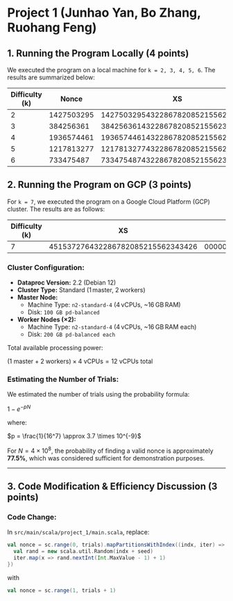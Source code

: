 # Project 1 (Junhao Yan, Bo Zhang, Ruohang Feng)

## 1. Running the Program Locally (4 points)

We executed the program on a local machine for `k = 2, 3, 4, 5, 6`. The results are summarized below:

| Difficulty (k) | Nonce        | XS                                | Hashed Value | Time Elapsed | Number of Trials |
|--------------|-------------|-----------------------------------|--------------|--------------|-----------------|
| 2            | 1427503295  | 1427503295432286782085215562343426 | 00168f731291f340356f9794dd66706ee3c6ec6ca3b11fb48d2780e1ba988e77 | 2s  | 100 |
| 3            | 384256361   | 384256361432286782085215562343426  | 0001ea1aaa12dca5b88378e48b23d1636882645396db68d5bfb8d6d41beeb106 | 2s  | 10,000 |
| 4            | 1936574461  | 1936574461432286782085215562343426 | 00009e7685bc0a3832201aa4d5084f0d80b17ebd63185a09a58e14c4779b0c46 | 2s  | 50,000 |
| 5            | 1217813277  | 1217813277432286782085215562343426 | 00000b2a46cdf842cc3fc6696bc23cd63b70c9ff157baa6fed77c698a1bd3c3d | 3s  | 500,000 |
| 6            | 733475487   | 733475487432286782085215562343426  | 000000561cd2570de7f9011e6ebe934330bacef8436c4f089ab2cd3089c00724 | 5s  | 2,000,000 |

## 2. Running the Program on GCP (3 points)

For `k = 7`, we executed the program on a Google Cloud Platform (GCP) cluster. The results are as follows:

| Difficulty (k) | XS                                | Hashed Value | Time Elapsed | Number of Trials |
|--------------|-----------------------------------|--------------|--------------|-----------------|
| 7            | 451537276432286782085215562343426 | 00000009244774935b928c97b510201f69f6d486e7dce71d073ae2a83b952058 | 1194s | 400,000,000 |

### Cluster Configuration:
- **Dataproc Version:** 2.2 (Debian 12)
- **Cluster Type:** Standard (1 master, 2 workers)
- **Master Node:**
  - Machine Type: `n2-standard-4` (4 vCPUs, ~16 GB RAM)
  - Disk: `100 GB pd-balanced`
- **Worker Nodes (×2):**
  - Machine Type: `n2-standard-4` (4 vCPUs, ~16 GB RAM each)
  - Disk: `200 GB pd-balanced each`

Total available processing power:


$(1 \text{ master} + 2 \text{ workers}) \times 4 \text{ vCPUs} = 12 \text{ vCPUs total}$

### Estimating the Number of Trials:

We estimated the number of trials using the probability formula:


$1 - e^{-pN}$

where:


$p = \frac{1}{16^7} \approx 3.7 \times 10^{-9}$

For $N = 4 × 10^8$, the probability of finding a valid nonce is approximately **77.5%**, which was considered sufficient for demonstration purposes.

---

## 3. Code Modification & Efficiency Discussion (3 points)

### Code Change:

In `src/main/scala/project_1/main.scala`, replace:

```scala
val nonce = sc.range(0, trials).mapPartitionsWithIndex((indx, iter) => {
  val rand = new scala.util.Random(indx + seed)
  iter.map(x => rand.nextInt(Int.MaxValue - 1) + 1)
})
```

with

```scala
val nonce = sc.range(1, trials + 1)
```

